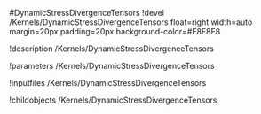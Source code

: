 <!-- MOOSE Object Documentation Stub: Remove this when content is added. -->
#DynamicStressDivergenceTensors
!devel /Kernels/DynamicStressDivergenceTensors float=right width=auto margin=20px padding=20px background-color=#F8F8F8

!description /Kernels/DynamicStressDivergenceTensors

!parameters /Kernels/DynamicStressDivergenceTensors

!inputfiles /Kernels/DynamicStressDivergenceTensors

!childobjects /Kernels/DynamicStressDivergenceTensors
